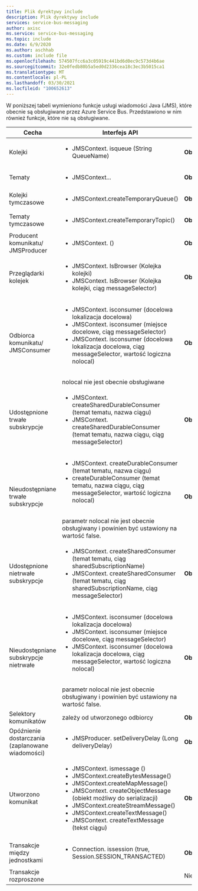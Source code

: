 ```yaml
---
title: Plik dyrektywy include
description: Plik dyrektywy include
services: service-bus-messaging
author: axisc
ms.service: service-bus-messaging
ms.topic: include
ms.date: 6/9/2020
ms.author: aschhab
ms.custom: include file
ms.openlocfilehash: 574507fcc6a3c05919c441bd6d0ec9c573d4b6ae
ms.sourcegitcommit: 32e0fedb80b5a5ed0d2336cea18c3ec3b5015ca1
ms.translationtype: MT
ms.contentlocale: pl-PL
ms.lasthandoff: 03/30/2021
ms.locfileid: "100652613"
---
```

W poniższej tabeli wymieniono funkcje usługi wiadomości Java (JMS), które obecnie są obsługiwane przez Azure Service Bus. Przedstawiono w nim również funkcje, które nie są obsługiwane.


| Cecha | Interfejs API |Stan |
|---|---|---|
| Kolejki   | <ul> <li> JMSContext. isqueue (String QueueName) </li> </ul>| **Obsługiwane** |
| Tematy   | <ul> <li> JMSContext... </li> </ul>| **Obsługiwane** |
| Kolejki tymczasowe |<ul> <li> JMSContext.createTemporaryQueue() </li> </ul>| **Obsługiwane** |
| Tematy tymczasowe |<ul> <li> JMSContext.createTemporaryTopic() </li> </ul>| **Obsługiwane** |
| Producent komunikatu/<br/> JMSProducer |<ul> <li> JMSContext. () </li> </ul>| **Obsługiwane** |
| Przeglądarki kolejek |<ul> <li> JMSContext. IsBrowser (Kolejka kolejki) </li> <li> JMSContext. IsBrowser (Kolejka kolejki, ciąg messageSelector) </li> </ul> | **Obsługiwane** |
| Odbiorca komunikatu/ <br/> JMSConsumer | <ul> <li> JMSContext. isconsumer (docelowa lokalizacja docelowa) </li> <li> JMSContext. isconsumer (miejsce docelowe, ciąg messageSelector) </li> <li> JMSContext. isconsumer (docelowa lokalizacja docelowa, ciąg messageSelector, wartość logiczna nolocal)</li> </ul>  <br/> nolocal nie jest obecnie obsługiwane | **Obsługiwane** |
| Udostępnione trwałe subskrypcje | <ul> <li> JMSContext. createSharedDurableConsumer (temat tematu, nazwa ciągu) </li> <li> JMSContext. createSharedDurableConsumer (temat tematu, nazwa ciągu, ciąg messageSelector) </li> </ul>| **Obsługiwane**|
| Nieudostępniane trwałe subskrypcje | <ul> <li> JMSContext. createDurableConsumer (temat tematu, nazwa ciągu) </li> <li> createDurableConsumer (temat tematu, nazwa ciągu, ciąg messageSelector, wartość logiczna nolocal) </li> </ul> <br/> parametr nolocal nie jest obecnie obsługiwany i powinien być ustawiony na wartość false. | **Obsługiwane** |
| Udostępnione nietrwałe subskrypcje |<ul> <li> JMSContext. createSharedConsumer (temat tematu, ciąg sharedSubscriptionName) </li> <li> JMSContext. createSharedConsumer (temat tematu, ciąg sharedSubscriptionName, ciąg messageSelector) </li> </ul> | **Obsługiwane** |
| Nieudostępniane subskrypcje nietrwałe |<ul> <li> JMSContext. isconsumer (docelowa lokalizacja docelowa) </li> <li> JMSContext. isconsumer (miejsce docelowe, ciąg messageSelector) </li> <li> JMSContext. isconsumer (docelowa lokalizacja docelowa, ciąg messageSelector, wartość logiczna nolocal) </li> </ul> <br/> parametr nolocal nie jest obecnie obsługiwany i powinien być ustawiony na wartość false. | **Obsługiwane** |
| Selektory komunikatów | zależy od utworzonego odbiorcy | **Obsługiwane** |
| Opóźnienie dostarczania (zaplanowane wiadomości) | <ul> <li> JMSProducer. setDeliveryDelay (Long deliveryDelay) </li> </ul>|**Obsługiwane**|
| Utworzono komunikat |<ul> <li> JMSContext. ismessage () </li> <li> JMSContext.createBytesMessage() </li> <li> JMSContext.createMapMessage() </li> <li> JMSContext. createObjectMessage (obiekt możliwy do serializacji) </li> <li> JMSContext.createStreamMessage() </li> <li> JMSContext.createTextMessage() </li> <li> JMSContext. createTextMessage (tekst ciągu) </li> </ul>| **Obsługiwane** |
| Transakcje między jednostkami |<ul> <li> Connection. issession (true, Session.SESSION_TRANSACTED) </li> </ul> | **Obsługiwane** |
| Transakcje rozproszone || Nieobsługiwane |
